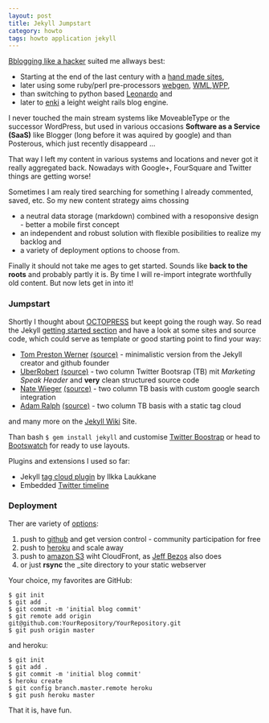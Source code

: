 ```yaml
---
layout: post
title: Jekyll Jumpstart
category: howto
tags: howto application jekyll
---
```

[Bblogging like a hacker](http://tom.preston-werner.com/2008/11/17/blogging-like-a-hacker.html) suited me allways best:

* Starting at the end of the last century with a [hand made sites](http://web.archive.org/web/*/http://netzfisch.de),
* later using some ruby/perl pre-processors [webgen](http://webgen.rubyforge.org/), [WML](http://thewml.org/),[WPP](http://wpp.sourceforge.net/),
* than switching to python based [Leonardo](http://jtauber.com/leonardo/) and
* later to [enki](https://github.com/xaviershay/enkit) a leight weight rails blog engine.

I never touched the main stream systems like MoveableType or the successor WordPress, but used in various occasions **Software as a Service (SaaS)** like Blogger (long before it was aquired by google) and than Posterous, which just recently disappeard ...

That way I left my content in various systems and locations and never got it really aggregated back. Nowadays with Google+, FourSquare and Twitter things are getting worse!

Sometimes I am realy tired searching for something I already commented, saved, etc. So my new content strategy aims chossing

* a neutral data storage (markdown) combined with a resoponsive design - better a mobile first concept 
* an independent and robust solution with flexible posibilities to realize my backlog and
* a variety of deployment options to choose from.

Finally it should not take me ages to get started. Sounds like **back to the roots** and probably partly it is. By time I will re-import integrate worthfully old content. But now lets get in into it!

### Jumpstart ###

Shortly I thought about [OCTOPRESS](http://octopress.org/docs/) but keept going the rough way. So read the Jekyll [getting started section](https://github.com/mojombo/jekyll/) and have a look at some sites and source code, which could serve as template or good starting point to find your way:

* [Tom Preston Werner](http://tom.preston-werner.com) [(source)](https://github.com/mojombo/mojombo.github.com/) - minimalistic version from the Jekyll creator and github founder
* [UberRobert](http://www.uberobert.com/) [(source)](https://github.com/rbirnie/uberobert.com/) - two column Twitter Bootsrap (TB) mit *Marketing Speak Header* and **very** clean structured source code
* [Nate Wieger](http://www.nateware.com/) [(source)](https://github.com/nateware/nateware-blog/) - two column TB basis with custom google search integration
* [Adam Ralph](http://adamralph.com/) [(source)](https://github.com/adamralph/adamralph.github.com/) - two column TB basis with a static tag cloud

and many more on the [Jekyll Wiki](https://github.com/mojombo/jekyll/wiki/Sites/) Site.

Than bash `$ gem install jekyll` and customise [Twitter Boostrap](http://get.bootstrap.com/) or head to [Bootswatch](http://bootswatch.com/) for ready to use layouts.

Plugins and extensions I used so far:

* Jekyll [tag cloud plugin](https://gist.github.com/710577/) by Ilkka Laukkane
* Embedded [Twitter timeline](https://dev.twitter.com/docs/embedded-timelines/)

### Deployment

Ther are variety of [options](https://github.com/mojombo/jekyll/wiki/Deployment): 

1. push to [github](https://github.com) and get version control - community participation for free
2. push to [heroku](http://heroku.com) and scale away
3. push to [amazon S3](http://www.nateware.com/jekyll-plus-twitter-bootstrap-on-s3.html) wiht CloudFront, as [Jeff Bezos](http://www.allthingsdistributed.com/2011/08/Jekyll-amazon-s3.html) also does
4. or just **rsync** the \_site directory to your static webserver

Your choice, my favorites are GitHub:

    $ git init
    $ git add .
    $ git commit -m 'initial blog commit'
    $ git remote add origin git@github.com:YourRepository/YourRepository.git
    $ git push origin master

and heroku:

    $ git init
    $ git add .
    $ git commit -m 'initial blog commit'
    $ heroku create
    $ git config branch.master.remote heroku
    $ git push heroku master

That it is, have fun.
